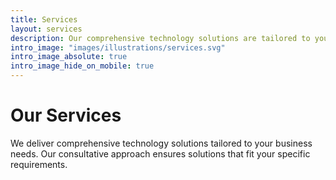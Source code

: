 ```yaml
---
title: Services
layout: services
description: Our comprehensive technology solutions are tailored to your business needs.
intro_image: "images/illustrations/services.svg"
intro_image_absolute: true
intro_image_hide_on_mobile: true
---
```


# Our Services

We deliver comprehensive technology solutions tailored to your business needs. Our consultative approach ensures solutions that fit your specific requirements.
